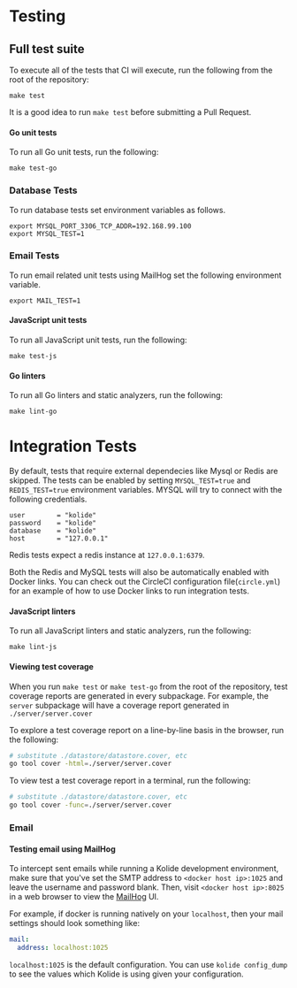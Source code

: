 Testing
=======

## Full test suite

To execute all of the tests that CI will execute, run the following from the root of the repository:

```
make test
```

It is a good idea to run `make test` before submitting a Pull Request.

#### Go unit tests

To run all Go unit tests, run the following:

```
make test-go
```

### Database Tests

To run database tests set environment variables as follows.

```
export MYSQL_PORT_3306_TCP_ADDR=192.168.99.100
export MYSQL_TEST=1
```

### Email Tests

To run email related unit tests using MailHog set the following environment
variable.

```
export MAIL_TEST=1
```

#### JavaScript unit tests

To run all JavaScript unit tests, run the following:

```
make test-js
```

#### Go linters

To run all Go linters and static analyzers, run the following:

```
make lint-go
```

# Integration Tests

By default, tests that require external dependecies like Mysql or Redis are skipped. The tests can be enabled by setting `MYSQL_TEST=true` and `REDIS_TEST=true` environment variables. MYSQL will try to connect with the following credentials.
```
user        = "kolide"
password    = "kolide"
database    = "kolide"
host        = "127.0.0.1"
```
Redis tests expect a redis instance at `127.0.0.1:6379`.


Both the Redis and MySQL tests will also be automatically enabled with Docker links. You can check out the CircleCI configuration file(`circle.yml`) for an example of how to use Docker links to run integration tests.
#### JavaScript linters

To run all JavaScript linters and static analyzers, run the following:

```
make lint-js
```

#### Viewing test coverage

When you run `make test` or `make test-go` from the root of the repository, test coverage reports are generated in every subpackage. For example, the `server` subpackage will have a coverage report generated in `./server/server.cover`

To explore a test coverage report on a line-by-line basis in the browser, run the following:

```bash
# substitute ./datastore/datastore.cover, etc
go tool cover -html=./server/server.cover
```

To view test a test coverage report in a terminal, run the following:

```bash
# substitute ./datastore/datastore.cover, etc
go tool cover -func=./server/server.cover
```

### Email

#### Testing email using MailHog

To intercept sent emails while running a Kolide development environment, make sure that you've set the SMTP address to `<docker host ip>:1025` and leave the username and password blank. Then, visit `<docker host ip>:8025` in a web browser to view the [MailHog](https://github.com/mailhog/MailHog) UI.

For example, if docker is running natively on your `localhost`, then your mail settings should look something like:

```yaml
mail:
  address: localhost:1025
```

`localhost:1025` is the default configuration. You can use `kolide config_dump` to see the values which Kolide is using given your configuration.
